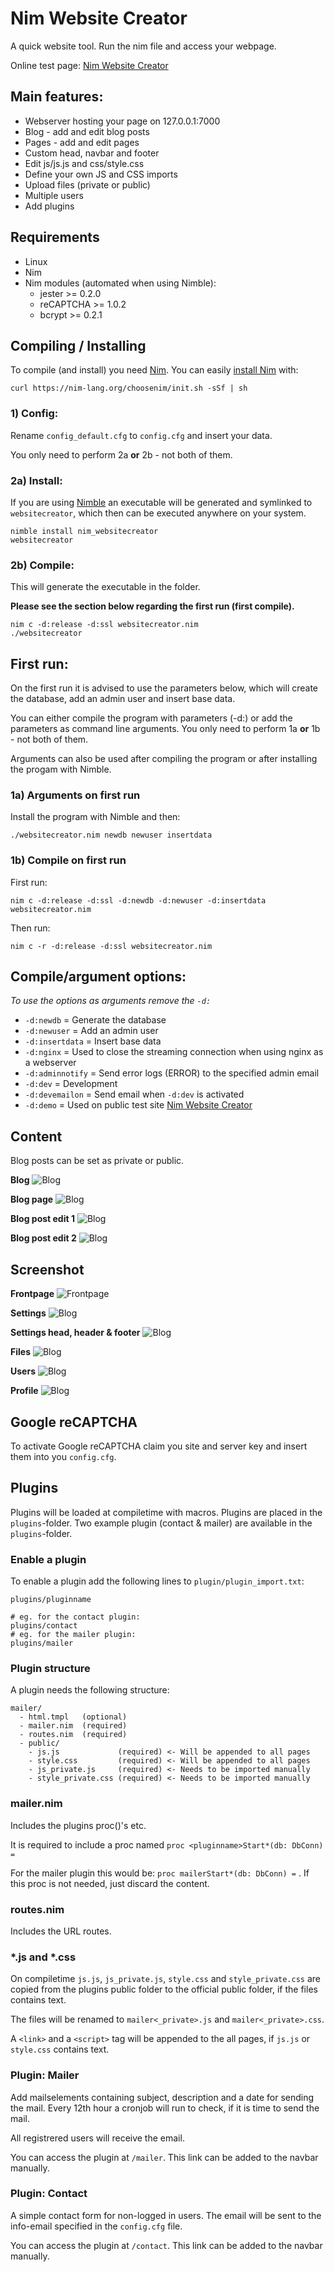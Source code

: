 # Nim Website Creator

A quick website tool. Run the nim file and access your webpage.

Online test page: [Nim Website Creator](https://nimwc.org)


## Main features:
- Webserver hosting your page on 127.0.0.1:7000
- Blog - add and edit blog posts
- Pages - add and edit pages
- Custom head, navbar and footer
- Edit js/js.js and css/style.css
- Define your own JS and CSS imports
- Upload files (private or public)
- Multiple users
- Add plugins

## Requirements
- Linux
- Nim
- Nim modules (automated when using Nimble):
  - jester >= 0.2.0
  - reCAPTCHA >= 1.0.2
  - bcrypt >= 0.2.1


## Compiling / Installing

To compile (and install) you need [Nim](https://nim-lang.org/). You can easily [install Nim](https://nim-lang.org/install_unix.html) with:
```
curl https://nim-lang.org/choosenim/init.sh -sSf | sh
```

### 1) Config:

Rename `config_default.cfg` to `config.cfg` and insert your data.

You only need to perform 2a **or** 2b - not both of them.


### 2a) Install:

If you are using [Nimble](https://github.com/nim-lang/nimble) an executable will be generated and symlinked to `websitecreator`, which then can be executed anywhere on your system.

```
nimble install nim_websitecreator
websitecreator
```


### 2b) Compile:

This will generate the executable in the folder. 

**Please see the section below regarding the first run (first compile).**

```
nim c -d:release -d:ssl websitecreator.nim
./websitecreator
```


## First run:

On the first run it is advised to use the parameters below, which will create the database, add an admin user and insert base data.

You can either compile the program with parameters (-d:) or add the parameters as command line arguments. You only need to perform 1a **or** 1b - not both of them.

Arguments can also be used after compiling the program or after installing the progam with Nimble.


### 1a) Arguments on first run

Install the program with Nimble and then:

```
./websitecreator.nim newdb newuser insertdata
```


### 1b) Compile on first run

First run:

```
nim c -d:release -d:ssl -d:newdb -d:newuser -d:insertdata websitecreator.nim
```

Then run:

```
nim c -r -d:release -d:ssl websitecreator.nim
```


## Compile/argument options:

*To use the options as arguments remove the `-d:`*

* `-d:newdb` = Generate the database
* `-d:newuser` = Add an admin user
* `-d:insertdata` = Insert base data
* `-d:nginx` = Used to close the streaming connection when using nginx as a webserver
* `-d:adminnotify` = Send error logs (ERROR) to the specified admin email
* `-d:dev` = Development
* `-d:devemailon` = Send email when `-d:dev` is activated
* `-d:demo` = Used on public test site [Nim Website Creator](https://nimwc.org)


## Content

Blog posts can be set as private or public.

**Blog**
![Blog](private/screenshots/blog.png)

**Blog page**
![Blog](private/screenshots/blog2.png)

**Blog post edit 1**
![Blog](private/screenshots/blogpage1.png)

**Blog post edit 2**
![Blog](private/screenshots/blogpage2.png)


## Screenshot

**Frontpage**
![Frontpage](private/screenshots/frontpage.png)

**Settings**
![Blog](private/screenshots/settings.png)

**Settings head, header & footer**
![Blog](private/screenshots/settings2.png)

**Files**
![Blog](private/screenshots/files.png)

**Users**
![Blog](private/screenshots/users.png)

**Profile**
![Blog](private/screenshots/profile.png)


## Google reCAPTCHA

To activate Google reCAPTCHA claim you site and server key and insert them into you `config.cfg`.


## Plugins

Plugins will be loaded at compiletime with macros. Plugins are placed in the `plugins`-folder. Two example plugin (contact & mailer) are available in the `plugins`-folder.


### Enable a plugin

To enable a plugin add the following lines to `plugin/plugin_import.txt`:

```
plugins/pluginname

# eg. for the contact plugin:
plugins/contact
# eg. for the mailer plugin:
plugins/mailer
```

### Plugin structure

A plugin needs the following structure:

```
mailer/
  - html.tmpl   (optional)
  - mailer.nim  (required)
  - routes.nim  (required)
  - public/
    - js.js             (required) <- Will be appended to all pages
    - style.css         (required) <- Will be appended to all pages
    - js_private.js     (required) <- Needs to be imported manually
    - style_private.css (required) <- Needs to be imported manually
```

### mailer.nim
Includes the plugins proc()'s etc.

It is required to include a proc named `proc <pluginname>Start*(db: DbConn) =`

For the mailer plugin this would be: `proc mailerStart*(db: DbConn) =` . If this proc is not needed, just discard the content.


### routes.nim
Includes the URL routes.


### *.js and *.css

On compiletime `js.js`, `js_private.js`, `style.css` and `style_private.css` are copied from the plugins public folder to the official public folder, if the files contains text.

The files will be renamed to `mailer<_private>.js` and `mailer<_private>.css`.

A `<link>` and a `<script>` tag will be appended to the all pages, if `js.js` or `style.css` contains text.


### Plugin: Mailer

Add mailselements containing subject, description and a date for sending the mail. Every 12th hour a cronjob will run to check, if it is time to send the mail.

All registrered users will receive the email.

You can access the plugin at `/mailer`. This link can be added to the navbar manually.


### Plugin: Contact

A simple contact form for non-logged in users. The email will be sent to the info-email specified in the `config.cfg` file.

You can access the plugin at `/contact`. This link can be added to the navbar manually.
